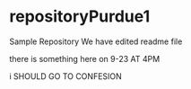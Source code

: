 # repositoryPurdue1
Sample Repository
We have edited readme file

there is something here on 9-23 AT 4PM 

i SHOULD GO TO CONFESION
